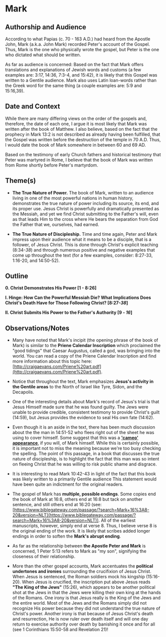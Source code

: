 # Mark


## Authorship and Audience
According to what Papias (c. 70 - 163 A.D.) had heard from the Apostle John, Mark (a.k.a. John Mark) recorded Peter's account of the Gospel. Thus, Mark is the one who physically wrote the gospel, but Peter is the one who dictated what should be written.

As far as audience is concerned: Based on the fact that Mark offers translations and explanations of Jewish words and customs (a few examples are: 3:17, 14:36, 7:3-4, and 15:42), it is likely that this Gospel was written to a Gentile audience. Mark also uses Latin loan-words rather than the Greek word for the same thing (a couple examples are: 5:9 and 15:16,39).


## Date and Context
While there are many differing views on the order of the gospels and, therefore, the date of each one, I argue it is most likely that Mark was written after the book of Matthew. I also believe, based on the fact that the prophecy in Mark 13:2 is not described as already having been fulfilled, that the Gospel was written before the destruction of the temple in 70 A.D. Thus, I would date the book of Mark somewhere in between 60 and 69 AD.

Based on the testimony of early Church fathers and historical testimony that Peter was martyred in Rome, I believe that the book of Mark was written from Rome shortly before Peter's martyrdom.


## Theme(s)
- **The True Nature of Power.** The book of Mark, written to an audience living in one of the most powerful nations in human history, demonstrates the true nature of power including its source, its end, and its proper use. Jesus Christ is powerfully and dramatically presented as the Messiah, and yet we find Christ submitting to the Father's will, even as that leads Him to the cross where He bears the separation from God the Father that we, ourselves, had earned.

- **The True Nature of Discipleship.** Time and time again, Peter and Mark impress upon their audience what it means to be a disciple, that is a follower, of Jesus Christ. This is done through Christ's explicit teaching (8:34-*38*) and through numerous positive and negative examples that come up throughout the text (for a few examples, consider: 8:27-33, 1:16-20, and 14:50-52).


## Outline
**0. Christ Demonstrates His Power  [1 - 8:26]**

**I. Hinge: How Can the Powerful Messiah Die? What Implications Does Christ's Death Have for Those Following Christ?  [8:27-*38*]**

**II. Christ Submits His Power to the Father's Authority  [9 - *16*]**


## Observations/Notes
  - Many have noted that Mark's incipit (the opening phrase of the book of Mark) is similar to the **Priene Calendar Inscription** which proclaimed the "good tidings" that Caesar Augustus, called a god, was bringing into the world. You can read a copy of the Priene Calendar Inscription and find more information about this topic here: [http://craigaevans.com/Priene%20art.pdf](http://craigaevans.com/Priene%20art.pdf).

  - Notice that throughout the text, Mark emphasizes **Jesus's activity in the Gentile areas** to the North of Israel like Tyre, Sidon, and the Decapolis.

  - One of the interesting details about Mark's record of Jesus's trial is that Jesus Himself made sure that he was found guilty. The Jews were unable to provide credible, consistent testimony to provide Christ's guilt (14:59), but Jesus provides the evidence to seal His own fate (14:62).

  - Even though it is an aside in the text, there has been much discussion about the the man in 14:51-52 who flees right out of the sheet he was using to cover himself. Some suggest that this was a **['cameo' appearance](https://wikipedia.org/wiki/Cameo_appearance)**, if you will, of Mark himself. While this is certainly possible, it is important not to miss the meaning because we're too busy checking the spelling. The point of this passage, in a book that discusses the true nature of discipleship, is to highlight the fact that this man was so intent on fleeing Christ that he was willing to risk public shame and disgrace.

  - It is interesting to read Mark 10:42-43 in light of the fact that this book was likely written to a primarily Gentile audience This statement would have been quite an indictment for the original readers.

  - The gospel of Mark has **multiple, possible endings**. Some copies end the book of Mark at 16:8, others end at 16:8 but tack on another sentence, and still others end at 16:20 (see: [https://www.biblegateway.com/passage/?search=Mark+16%3A8-20&version=NLT](https://www.biblegateway.com/passage/?search=Mark+16%3A8-20&version=NLT)). All of the earliest manuscripts, however, simply end at verse 8. Thus, I believe verse 8 is the original ending of the work. It is likely that scribes added longer endings in order to soften the **Mark's abrupt ending**.

  - As far as the relationship between **the Apostle Peter and Mark** is concerned, 1 Peter 5:13 refers to Mark as "my son", signifying the closeness of their relationship.

  - More than the other gospel accounts, Mark accentuates the **political undertones and ironies** surrounding the crucifixion of Jesus Christ. When Jesus is sentenced, the Roman soldiers mock his kingship (15:16-20). When Jesus is crucified, the inscription put above Jesus reads **"The King of the Jews"** (15:26), which appears to be another political shot at the Jews in that the Jews were killing their own king at the hands of the Romans. One irony is that Jesus really is the King of the Jews and the entire world. Most of the Jews and the Romans simply did not recognize His power because they did not understand the true nature of Christ's power. Another irony is that because of Jesus Christ's death and resurrection, He is now ruler over death itself and will one day return to exercise authority over death by banishing it once and for all (see 1 Corinthians 15:50-58 and Revelation 21)!
